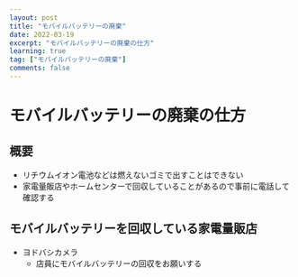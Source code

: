 ```yaml
---
layout: post
title: "モバイルバッテリーの廃棄"
date: 2022-03-19
excerpt: "モバイルバッテリーの廃棄の仕方"
learning: true
tag: ["モバイルバッテリーの廃棄"]
comments: false
---
```


# モバイルバッテリーの廃棄の仕方

## 概要
 - リチウムイオン電池などは燃えないゴミで出すことはできない
 - 家電量販店やホームセンターで回収していることがあるので事前に電話して確認する

## モバイルバッテリーを回収している家電量販店
 - ヨドバシカメラ
   - 店員にモバイルバッテリーの回収をお願いする
